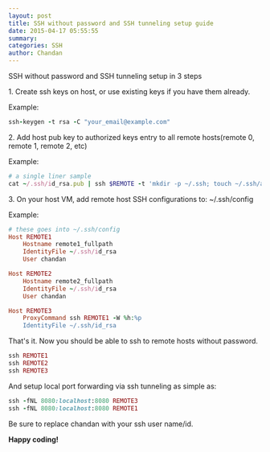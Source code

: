 ```yaml
---
layout: post
title: SSH without password and SSH tunneling setup guide
date: 2015-04-17 05:55:55
summary: 
categories: SSH
author: Chandan
---
```


SSH without password and SSH tunneling setup in 3 steps

<p>1. Create ssh keys on host, or use existing keys if you have them already.</p>

Example: 

```ruby
ssh-keygen -t rsa -C "your_email@example.com"
```
<p>2. Add host pub key to authorized keys entry to all remote hosts(remote 0, remote 1, remote 2, etc)</p>
Example:

```ruby
# a single liner sample
cat ~/.ssh/id_rsa.pub | ssh $REMOTE -t 'mkdir -p ~/.ssh; touch ~/.ssh/authorized_keys; cat >> .ssh/authorized_keys’
```

<p>3. On your host VM, add remote host SSH configurations to: ~/.ssh/config </p>

Example:

```ruby
# these goes into ~/.ssh/config
Host REMOTE1
	Hostname remote1_fullpath
	IdentityFile ~/.ssh/id_rsa
	User chandan

Host REMOTE2
	Hostname remote2_fullpath
	IdentityFile ~/.ssh/id_rsa
	User chandan

Host REMOTE3
	ProxyCommand ssh REMOTE1 -W %h:%p 
	IdentityFile ~/.ssh/id_rsa
```

That's it. Now you should be able to ssh to remote hosts without password.

```ruby
ssh REMOTE1
ssh REMOTE2
ssh REMOTE3
```
 
And setup local port forwarding via ssh tunneling as simple as:

```ruby
ssh -fNL 8080:localhost:8080 REMOTE3
ssh -fNL 8080:localhost:8080 REMOTE1
```

Be sure to replace chandan with your ssh user name/id.
<p><b>Happy coding!</p></b>
